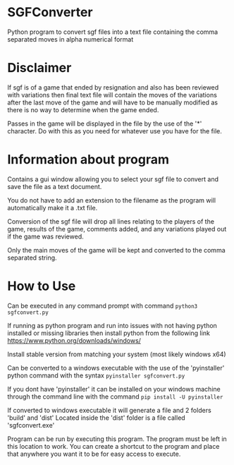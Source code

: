 # SGFConverter
Python program to convert sgf files into a text file containing the comma separated moves in alpha numerical format

# Disclaimer
If sgf is of a game that ended by resignation and also has been reviewed with variations then final text file will contain the moves of the variations after the last move of the game and will have to be manually modified as there is no way to determine when the game ended.

Passes in the game will be displayed in the file by the use of the '*' character. Do with this as you need for whatever use you have for the file.

# Information about program
Contains a gui window allowing you to select your sgf file to convert and save the file as a text document.

You do not have to add an extension to the filename as the program will automatically make it a .txt file.

Conversion of the sgf file will drop all lines relating to the players of the game, results of the game, comments added, and any variations played out if the game was reviewed.

Only the main moves of the game will be kept and converted to the comma separated string.

# How to Use
Can be executed in any command prompt with command
`python3 sgfconvert.py`

If running as python program and run into issues with not having python installed or missing libraries then install python from the following link
https://www.python.org/downloads/windows/

Install stable version from matching your system (most likely windows x64)

Can be converted to a windows executable with the use of the 'pyinstaller' python command with the syntax 
`pyinstaller sgfconvert.py`

If you dont have 'pyinstaller' it can be installed on your windows machine through the command line with the command `pip install -U pyinstaller`

If converted to windows executable it will generate a file and 2 folders 'build' and 'dist'
Located inside the 'dist' folder is a file called 'sgfconvert.exe'

Program can be run by executing this program. The program must be left in this location to work. You can create a shortcut to the program and place that anywhere you want it to be for easy access to execute.
